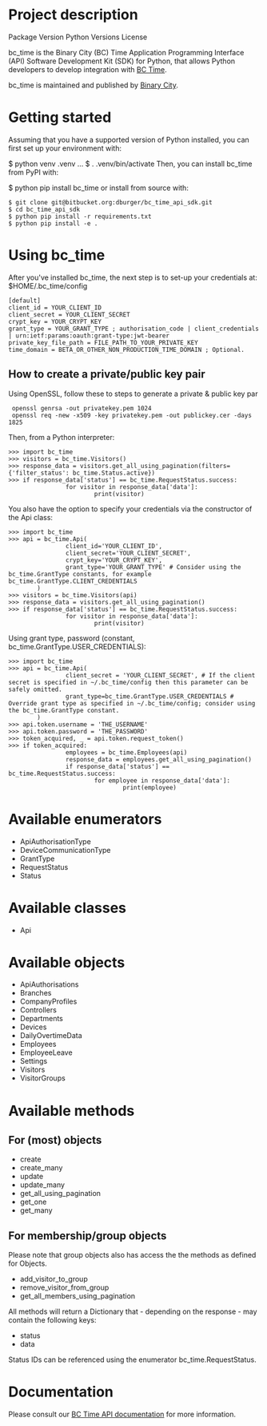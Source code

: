 # Project description
Package Version Python Versions License

bc_time is the Binary City (BC) Time Application Programming Interface (API) Software Development Kit (SDK) for Python, that allows Python developers to develop integration with [BC Time](https://time.bcity.me).

bc_time is maintained and published by [Binary City](https://bcity.me).

# Getting started
Assuming that you have a supported version of Python installed, you can first set up your environment with:

$ python venv .venv
...
$ . .venv/bin/activate
Then, you can install bc_time from PyPI with:

$ python pip install bc_time
or install from source with:
~~~
$ git clone git@bitbucket.org:dburger/bc_time_api_sdk.git
$ cd bc_time_api_sdk
$ python pip install -r requirements.txt
$ python pip install -e .
~~~

# Using bc_time
After you've installed bc_time, the next step is to set-up your credentials at:\
$HOME/.bc_time/config

~~~
[default]
client_id = YOUR_CLIENT_ID
client_secret = YOUR_CLIENT_SECRET
crypt_key = YOUR_CRYPT_KEY
grant_type = YOUR_GRANT_TYPE ; authorisation_code | client_credentials | urn:ietf:params:oauth:grant-type:jwt-bearer
private_key_file_path = FILE_PATH_TO_YOUR_PRIVATE_KEY
time_domain = BETA_OR_OTHER_NON_PRODUCTION_TIME_DOMAIN ; Optional.
~~~

## How to create a private/public key pair
Using OpenSSL, follow these to steps to generate a private & public key par
~~~
 openssl genrsa -out privatekey.pem 1024
 openssl req -new -x509 -key privatekey.pem -out publickey.cer -days 1825
 ~~~

Then, from a Python interpreter:
~~~
>>> import bc_time
>>> visitors = bc_time.Visitors()
>>> response_data = visitors.get_all_using_pagination(filters={'filter_status': bc_time.Status.active})
>>> if response_data['status'] == bc_time.RequestStatus.success:
                for visitor in response_data['data']:
                        print(visitor)
~~~

You also have the option to specify your credentials via the constructor of the Api class:
~~~
>>> import bc_time
>>> api = bc_time.Api(
                client_id='YOUR_CLIENT_ID',
                client_secret='YOUR_CLIENT_SECRET',
                crypt_key='YOUR_CRYPT_KEY',
                grant_type='YOUR_GRANT_TYPE' # Consider using the bc_time.GrantType constants, for example bc_time.GrantType.CLIENT_CREDENTIALS
        )
>>> visitors = bc_time.Visitors(api)
>>> response_data = visitors.get_all_using_pagination()
>>> if response_data['status'] == bc_time.RequestStatus.success:
                for visitor in response_data['data']:
                        print(visitor)
~~~

Using grant type, password (constant, bc_time.GrantType.USER_CREDENTIALS):
~~~
>>> import bc_time
>>> api = bc_time.Api(
                client_secret = 'YOUR_CLIENT_SECRET', # If the client secret is specified in ~/.bc_time/config then this parameter can be safely omitted.
                grant_type=bc_time.GrantType.USER_CREDENTIALS # Override grant type as specified in ~/.bc_time/config; consider using the bc_time.GrantType constant.
        )
>>> api.token.username = 'THE_USERNAME'
>>> api.token.password = 'THE_PASSWORD'
>>> token_acquired, _ = api.token.request_token()
>>> if token_acquired:
                employees = bc_time.Employees(api)
                response_data = employees.get_all_using_pagination()
                if response_data['status'] == bc_time.RequestStatus.success:
                        for employee in response_data['data']:
                                print(employee)
~~~

# Available enumerators
* ApiAuthorisationType
* DeviceCommunicationType
* GrantType
* RequestStatus
* Status

# Available classes
* Api

# Available objects
* ApiAuthorisations
* Branches
* CompanyProfiles
* Controllers
* Departments
* Devices
* DailyOvertimeData
* Employees
* EmployeeLeave
* Settings
* Visitors
* VisitorGroups

# Available methods

## For (most) objects
* create
* create_many
* update
* update_many
* get_all_using_pagination
* get_one
* get_many

## For membership/group objects
Please note that group objects also has access the the methods as defined for Objects.

* add_visitor_to_group
* remove_visitor_from_group
* get_all_members_using_pagination

All methods will return a Dictionary that - depending on the response - may contain the following keys:
* status
* data

Status IDs can be referenced using the enumerator bc_time.RequestStatus.


# Documentation

Please consult our [BC Time API documentation](https://docs.google.com/document/d/1sI0mUy8-65NuDfVKKBxzJSyY9olkjWp3xmtRnR58Lkg/) for more information.